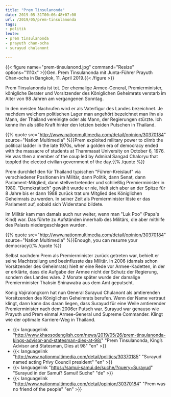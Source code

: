 ```yaml
---
title: "Prem Tinsulanonda"
date: 2019-05-31T00:06:48+07:00
url: /2019/05/prem-tinsulanonda
tags:
- politik
leute:
- prem tinsulanonda
- prayuth chan-ocha
- surayud chulanont

---
```


{{< figure name="prem-tinsulanond.jpg" command="Resize" options="1110x" >}}Gen. Prem Tinsulanonda mit Junta-Führer Prayuth Chan-ocha in Bangkok, 11. April 2019.{{< /figure >}}

Prem Tinsulanonda ist tot. Der ehemalige Armee-General, Premierminister, königliche Berater und Vorsitzender des Königlichen Geheimrats verstarb im Alter von 98 Jahren am vergangenen Sonntag.

In den meisten Nachrufen wird er als Vaterfigur des Landes bezeichnet. Je nachdem welchem politischen Lager man angehört bezeichnet man ihn als Mann, der Thailand vereinigte oder als Mann, der Regierungen stürzte. Ich kenne ihn als stille Kraft hinter den letzten beiden Putschen in Thailand.

{{% quote src="<http://www.nationmultimedia.com/detail/opinion/30370184>" source="Nation Multimedia" %}}Prem exploited military power to climb the political ladder in the late 1970s, when a golden era of democracy ended with the massacre of students at Thammasat University on October 6, 1976. He was then a member of the coup led by Admiral Sangad Chaloryu that toppled the elected civilian government of the day.{{% /quote %}}

Prem durchlief den für Thailand typischen "Führer-Kreislauf" via verschiedener Positionen im Militär, dann Politik, dann Senat, dann Parlament-Mitglied, dann stellvertretender und schließlig Premierminister in 1980. "Demokratisch" gewählt wurde er nie, hielt sich aber an der Spitze für 8 Jahre bis er dann 1988 zurück trat um Mitglied des Königlichen Geheimrats zu werden. In seiner Zeit als Premierminister löste er das Parlament auf, sobald sich Widerstand bildete.

Im Militär kam man damals auch nur weiter, wenn man "Luk Poo" (Papa's Kind) war. Das führte zu Aufständen innerhalb des Militärs, die aber mithilfe des Palasts niedergeschlagen wurden.

{{% quote src="<http://www.nationmultimedia.com/detail/opinion/30370184>" source="Nation Multimedia" %}}Enough, you can resume your democracy{{% /quote %}}

Selbst nachdem Prem als Premierminister zurück getreten war, behielt er seine Machtstellung und beeinflusste das Militär. In 2006 (damals schon Vorsitzender des Geheimrats) hielt er eine Rede vor Armee-Kadetten, in der er erklärte, dass die Aufgabe der Armee nicht der Schutz der Regierung, sondern des Landes wäre. 2 Monate später wurde der damalige Premierminister Thaksin Shinawatra aus dem Amt geputscht.

König Vajiralongkorn hat nun General Surayud Chulanont als amtierenden Vorsitzenden des Königlichen Geheimrats berufen. Wenn der Name vertraut klingt, dann kann das daran liegen, dass Surayud für eine Weile amtierender Premierminister nach dem 2006er Putsch war. Surayud war genauso wie Prayuth und Prem einmal Armee-General und Supreme Commander. Klingt wie der optimale Karriere-Weg in Thailand.

- {{< languagelink "<http://www.khaosodenglish.com/news/2019/05/26/prem-tinsulanonda-kings-advisor-and-statesman-dies-at-98/>" "Prem Tinsulanonda, King’s Advisor and Statesman, Dies at 98" "en" >}}
- {{< languagelink "<http://www.nationmultimedia.com/detail/politics/30370185>" "Surayud named acting Privy Council president" "en" >}}
- {{< languagelink "<https://samui-samui.de/suche/?query=Surayud>" "Surayud in der Samui? Samui! Suche" "de" >}}
- {{< languagelink "<http://www.nationmultimedia.com/detail/opinion/30370184>" "Prem was no friend of the people" "en" >}}

